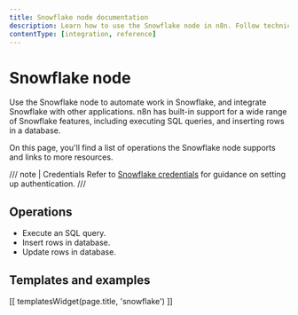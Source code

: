```yaml
---
title: Snowflake node documentation
description: Learn how to use the Snowflake node in n8n. Follow technical documentation to integrate Snowflake node into your workflows.
contentType: [integration, reference]
---
```


# Snowflake node

Use the Snowflake node to automate work in Snowflake, and integrate Snowflake with other applications. n8n has built-in support for a wide range of Snowflake features, including executing SQL queries, and inserting rows in a database. 

On this page, you'll find a list of operations the Snowflake node supports and links to more resources.

/// note | Credentials
Refer to [Snowflake credentials](/integrations/builtin/credentials/snowflake.md) for guidance on setting up authentication. 
///

## Operations

* Execute an SQL query.
* Insert rows in database.
* Update rows in database.

## Templates and examples

<!-- see https://www.notion.so/n8n/Pull-in-templates-for-the-integrations-pages-37c716837b804d30a33b47475f6e3780 -->
[[ templatesWidget(page.title, 'snowflake') ]]
